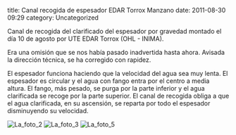 title:    Canal recogida de espesador EDAR Torrox Manzano
date:     2011-08-30 09:29
category: Uncategorized

Canal de recogida del clarificado del espesador por gravedad montado el
día 10 de agosto por UTE EDAR Torrox (OHL - INIMA).

Era una omisión que se nos había pasado inadvertida hasta ahora. Avisada
la dirección técnica, se ha corregido con rapidez.

El espesador funciona haciendo que la velocidad del agua sea muy lenta.
El espesador es circular y el agua con fango entra por el centro a media
altura. El fango, más pesado, se purga por la parte inferior y el agua
clarificada se recoge por la parte superior. El canal de recogida obliga
a que el agua clarificada, en su ascensión, se reparta por todo el
espesador disminuyendo su velocidad.

![La\_foto\_2](http://axaragua.files.wordpress.com/2011/08/la_foto_2.jpg?w=300)
![La\_foto\_3](http://axaragua.files.wordpress.com/2011/08/la_foto_3.jpg?w=300)
![La\_foto\_5](http://axaragua.files.wordpress.com/2011/08/la_foto_5.jpg?w=300)
